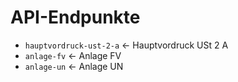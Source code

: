 # API-Endpunkte

- `hauptvordruck-ust-2-a` ← Hauptvordruck USt 2 A
- `anlage-fv` ← Anlage FV
- `anlage-un` ← Anlage UN
